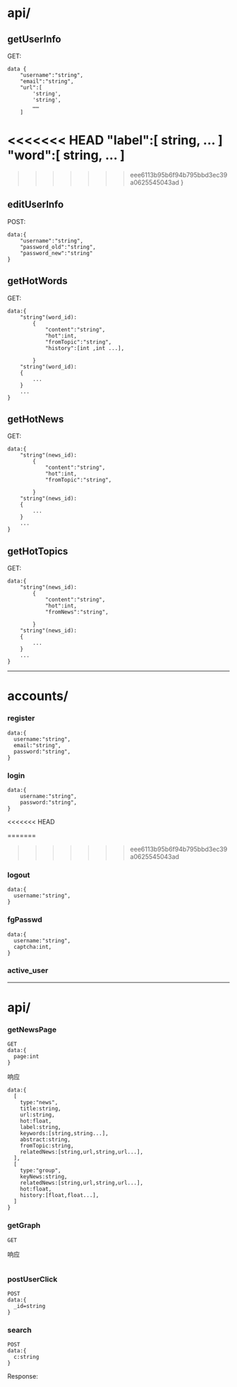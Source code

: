 # api/
## getUserInfo
GET:

    data {
        "username":"string",
        "email":"string",
        "url":[
            'string',
            'string',
            ……
        ]
<<<<<<< HEAD
        "label":[
          string,
          ...
        ]
        "word":[
          string,
          ...
        ]
=======
>>>>>>> eee6113b95b6f94b795bbd3ec39a0625545043ad
    }

## editUserInfo
POST:

    data:{
        "username":"string",
        "password_old":"string",
        "password_new":"string"
    }

## getHotWords
GET:

    data:{
        "string"(word_id):
            {
                "content":"string",
                "hot":int,
                "fromTopic":"string",
                "history":[int ,int ...],
    
            }
        "string"(word_id):
        {
            ...
        }    
        ...
    }

## getHotNews
GET:

    data:{
        "string"(news_id):
            {
                "content":"string",
                "hot":int,
                "fromTopic":"string",
    
            }
        "string"(news_id):
        {
            ...
        }    
        ...
    }

## getHotTopics
GET:

    data:{
        "string"(news_id):
            {
                "content":"string",
                "hot":int,
                "fromNews":"string",
    
            }
        "string"(news_id):
        {
            ...
        }    
        ...
    }

***



# accounts/

### register

```
data:{
  username:"string",
  email:"string",
  password:"string",
}
```

### login

```
data:{
	username:"string",
	password:"string",
}
```

<<<<<<< HEAD


=======
>>>>>>> eee6113b95b6f94b795bbd3ec39a0625545043ad
### logout

```
data:{
  username:"string",
}
```

### fgPasswd

```
data:{
  username:"string",
  captcha:int,
}
```

### active_user

***

# api/

### getNewsPage

```
GET
data:{
  page:int
}
```

响应

```
data:{
  [
    type:"news",
    title:string,
    url:string,
    hot:float,
    label:string,
    keywords:[string,string...],
    abstract:string,
	fromTopic:string,
	relatedNews:[string,url,string,url...],
  ],
  [
    type:"group",
    keyNews:string,
    relatedNews:[string,url,string,url...],
    hot:float,
    history:[float,float...],
  ]
}
```

### getGraph

```
GET
```

响应

```

```



### postUserClick

```
POST
data:{
  _id=string
}
```



### search

```
POST
data:{
  c:string
}
```



Response:







